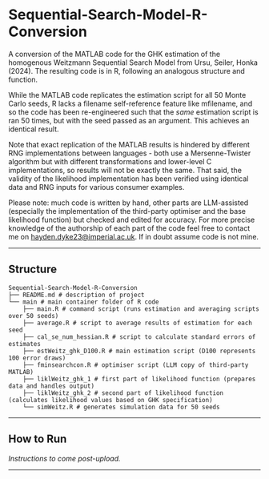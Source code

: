 # Sequential-Search-Model-R-Conversion
A conversion of the MATLAB code for the GHK estimation of the homogenous Weitzmann Sequential Search Model from Ursu, Seiler, Honka (2024). The resulting code is in R, following an analogous structure and function.

While the MATLAB code replicates the estimation script for all 50 Monte Carlo seeds, R lacks a filename self-reference feature like mfilename, and so the code has been re-engineered such that the _same_ estimation script is ran 50 times, but with the seed passed as an argument. This achieves an identical result.

Note that exact replication of the MATLAB results is hindered by different RNG implementations between languages - both use a Mersenne-Twister algorithm but with different transformations and lower-level C implementations, so results will not be exactly the same. That said, the validity of the likelihood implementation has been verified using identical data and RNG inputs for various consumer examples.

Please note: much code is written by hand, other parts are LLM-assisted (especially the implementation of the third-party optimiser and the base likelihood function) but checked and edited for accuracy. For more precise knowledge of the authorship of each part of the code feel free to contact me on hayden.dyke23@imperial.ac.uk. If in doubt assume code is not mine.

---

## Structure

```
Sequential-Search-Model-R-Conversion
├── README.md # description of project
└── main # main container folder of R code
    ├── main.R # command script (runs estimation and averaging scripts over 50 seeds)
    ├── average.R # script to average results of estimation for each seed
    ├── cal_se_num_hessian.R # script to calculate standard errors of estimates
    ├── estWeitz_ghk_D100.R # main estimation script (D100 represents 100 error draws)
    ├── fminsearchcon.R # optimiser script (LLM copy of third-party MATLAB)
    ├── liklWeitz_ghk_1 # first part of likelihood function (prepares data and handles output)
    ├── liklWeitz_ghk_2 # second part of likelihood function (calculates likelihood values based on GHK specification)
    └── simWeitz.R # generates simulation data for 50 seeds
```
---
## How to Run

_Instructions to come post-upload._

---
